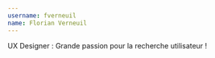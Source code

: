 ```yaml
---
username: fverneuil
name: Florian Verneuil
---
```


UX Designer : Grande passion pour la recherche utilisateur !
